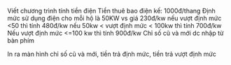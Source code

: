 Viết chương trình tính tiền điện 
Tiền thuê bao điện kế: 1000đ/thang
Định mức sử dụng điện cho mỗi hộ là 50KW vs giá 230đ/kw
nếu vượt định mức <50 thì tính 480đ/kw
nếu 50kw < vượt định mức < 100kw thì tính 700đ/kw
Nếu vượt định mức <=100 kw thì tính 900đ/kw
Chỉ số cũ và mới dc nhập từ bàn phím 

In ra màn hình chỉ số cũ và mới, tiền trả định mức, tiền trả vượt định mức 
